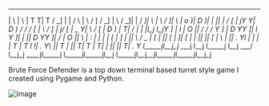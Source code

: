 
 ____   ____   __ __  ______    ___      _____   ___   ____      __    ___      ___      ___  _____   ___  ____   ___      ___  ____  
|    \ |    \ |  T  T|      T  /  _]    |     | /   \ |    \    /  ]  /  _]    |   \    /  _]|     | /  _]|    \ |   \    /  _]|    \ 
|  o  )|  D  )|  |  ||      | /  [_     |   __jY     Y|  D  )  /  /  /  [_     |    \  /  [_ |   __j/  [_ |  _  Y|    \  /  [_ |  D  )
|     T|    / |  |  |l_j  l_jY    _]    |  l_  |  O  ||    /  /  /  Y    _]    |  D  YY    _]|  l_ Y    _]|  |  ||  D  YY    _]|    / 
|  O  ||    \ |  :  |  |  |  |   [_     |   _] |     ||    \ /   \_ |   [_     |     ||   [_ |   _]|   [_ |  |  ||     ||   [_ |    \ 
|     ||  .  Yl     |  |  |  |     T    |  T   l     !|  .  Y\     ||     T    |     ||     T|  T  |     T|  |  ||     ||     T|  .  Y
l_____jl__j\_j \__,_j  l__j  l_____j    l__j    \___/ l__j\_j \____jl_____j    l_____jl_____jl__j  l_____jl__j__jl_____jl_____jl__j\_j
                                                                                                                                      


Brute Force Defender is a top down terminal based turret style game I created using Pygame and Python.


![image](https://github.com/user-attachments/assets/e68a9926-bb53-4fe4-baff-4f6e7ec30d64)
